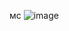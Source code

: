 мс
![image](https://github.com/Mostovyi-Vitalii1/04-polymorphism-Mostovyi-Vitalii1/assets/163344368/b3431601-e6f8-46c7-afb8-e4dbe8a4aa3a)
